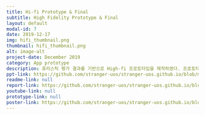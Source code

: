 ```yaml
---
title: Hi-fi Prototype & Final
subtitle: High Fidelity Prototype & Final
layout: default
modal-id: 7 
date: 2019-12-17
img: hifi_thumbnail.png
thumbnail: hifi_thumbnail.png
alt: image-alt
project-date: December 2019
category: App prototype
description: 휴리스틱 평가 결과를 기반으로 High-fi 프로토타입을 제작하였다. 프로토타입 제작 툴을 사용해서 제작하였지만 High-fi 프로토타입은 프로그래밍 언어(Javascript)를 사용해서 제작하였다.
ppt-link: https://github.com/stranger-uos/stranger-uos.github.io/blob/master/_data/ppt/assignment12.pdf 
readme-link: null
report-link: https://github.com/stranger-uos/stranger-uos.github.io/blob/master/_data/reports/final.pdf
youtube-link: null
prototype-link: null
poster-link: https://github.com/stranger-uos/stranger-uos.github.io/blob/master/_data/ppt/poster.pdf 
---
```

